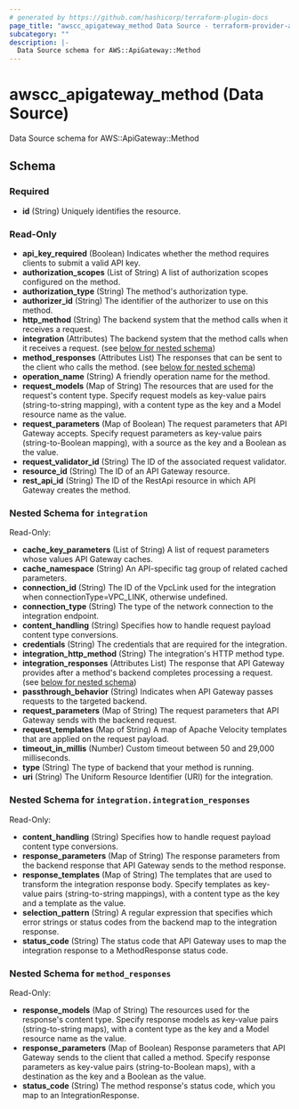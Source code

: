 ```yaml
---
# generated by https://github.com/hashicorp/terraform-plugin-docs
page_title: "awscc_apigateway_method Data Source - terraform-provider-awscc"
subcategory: ""
description: |-
  Data Source schema for AWS::ApiGateway::Method
---
```


# awscc_apigateway_method (Data Source)

Data Source schema for AWS::ApiGateway::Method



<!-- schema generated by tfplugindocs -->
## Schema

### Required

- **id** (String) Uniquely identifies the resource.

### Read-Only

- **api_key_required** (Boolean) Indicates whether the method requires clients to submit a valid API key.
- **authorization_scopes** (List of String) A list of authorization scopes configured on the method.
- **authorization_type** (String) The method's authorization type.
- **authorizer_id** (String) The identifier of the authorizer to use on this method.
- **http_method** (String) The backend system that the method calls when it receives a request.
- **integration** (Attributes) The backend system that the method calls when it receives a request. (see [below for nested schema](#nestedatt--integration))
- **method_responses** (Attributes List) The responses that can be sent to the client who calls the method. (see [below for nested schema](#nestedatt--method_responses))
- **operation_name** (String) A friendly operation name for the method.
- **request_models** (Map of String) The resources that are used for the request's content type. Specify request models as key-value pairs (string-to-string mapping), with a content type as the key and a Model resource name as the value.
- **request_parameters** (Map of Boolean) The request parameters that API Gateway accepts. Specify request parameters as key-value pairs (string-to-Boolean mapping), with a source as the key and a Boolean as the value.
- **request_validator_id** (String) The ID of the associated request validator.
- **resource_id** (String) The ID of an API Gateway resource.
- **rest_api_id** (String) The ID of the RestApi resource in which API Gateway creates the method.

<a id="nestedatt--integration"></a>
### Nested Schema for `integration`

Read-Only:

- **cache_key_parameters** (List of String) A list of request parameters whose values API Gateway caches.
- **cache_namespace** (String) An API-specific tag group of related cached parameters.
- **connection_id** (String) The ID of the VpcLink used for the integration when connectionType=VPC_LINK, otherwise undefined.
- **connection_type** (String) The type of the network connection to the integration endpoint.
- **content_handling** (String) Specifies how to handle request payload content type conversions.
- **credentials** (String) The credentials that are required for the integration.
- **integration_http_method** (String) The integration's HTTP method type.
- **integration_responses** (Attributes List) The response that API Gateway provides after a method's backend completes processing a request. (see [below for nested schema](#nestedatt--integration--integration_responses))
- **passthrough_behavior** (String) Indicates when API Gateway passes requests to the targeted backend.
- **request_parameters** (Map of String) The request parameters that API Gateway sends with the backend request.
- **request_templates** (Map of String) A map of Apache Velocity templates that are applied on the request payload.
- **timeout_in_millis** (Number) Custom timeout between 50 and 29,000 milliseconds.
- **type** (String) The type of backend that your method is running.
- **uri** (String) The Uniform Resource Identifier (URI) for the integration.

<a id="nestedatt--integration--integration_responses"></a>
### Nested Schema for `integration.integration_responses`

Read-Only:

- **content_handling** (String) Specifies how to handle request payload content type conversions.
- **response_parameters** (Map of String) The response parameters from the backend response that API Gateway sends to the method response.
- **response_templates** (Map of String) The templates that are used to transform the integration response body. Specify templates as key-value pairs (string-to-string mappings), with a content type as the key and a template as the value.
- **selection_pattern** (String) A regular expression that specifies which error strings or status codes from the backend map to the integration response.
- **status_code** (String) The status code that API Gateway uses to map the integration response to a MethodResponse status code.



<a id="nestedatt--method_responses"></a>
### Nested Schema for `method_responses`

Read-Only:

- **response_models** (Map of String) The resources used for the response's content type. Specify response models as key-value pairs (string-to-string maps), with a content type as the key and a Model resource name as the value.
- **response_parameters** (Map of Boolean) Response parameters that API Gateway sends to the client that called a method. Specify response parameters as key-value pairs (string-to-Boolean maps), with a destination as the key and a Boolean as the value.
- **status_code** (String) The method response's status code, which you map to an IntegrationResponse.



